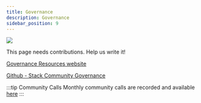 ```yaml
---
title: Governance
description: Governance
sidebar_position: 9
---
```


![](/img/stacks-governance.png)

This page needs contributions. Help us write it!

[Governance Resources website](https://resources.stacksgov.com)

[Github - Stack Community Governance](https://github.com/stacksgov)

:::tip Community Calls
Monthly community calls are recorded and available [here](https://www.youtube.com/playlist?list=PLg717Ri_rTnwwYjQYlc7rIP6x2FaTNn7f)
:::